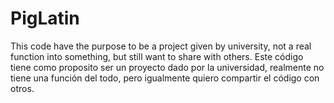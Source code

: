 # PigLatin
This code have the purpose to be a project given by university, not a real function into something, but still want to share with others.
Este código tiene como proposito ser un proyecto dado por la universidad, realmente no tiene una función del todo, pero igualmente quiero compartir el código con otros.
